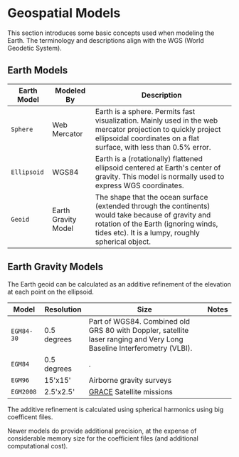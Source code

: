 # Geospatial Models

This section introduces some basic concepts used when modeling the Earth. The terminology and descriptions align with the WGS (World Geodetic System).

## Earth Models

| Earth Model | Modeled By          | Description                                                                                                                                                                                      |
| ----------- | ------------------- | ------------------------------------------------------------------------------------------------------------------------------------------------------------------------------------------------ |
| `Sphere`    | Web Mercator        | Earth is a sphere. Permits fast visualization. Mainly used in the web mercator projection to quickly project ellipsoidal coordinates on a flat surface, with less than 0.5% error.               |
| `Ellipsoid` | WGS84               | Earth is a (rotationally) flattened ellipsoid centered at Earth's center of gravity. This model is normally used to express WGS coordinates.                                                     |
| `Geoid`     | Earth Gravity Model | The shape that the ocean surface (extended through the continents) would take because of gravity and rotation of the Earth (ignoring winds, tides etc). It is a lumpy, roughly spherical object. |

## Earth Gravity Models

The Earth geoid can be calculated as an additive refinement of the elevation at each point on the ellipsoid.

| Model      | Resolution  | Size                                                                                                                   | Notes |
| ---------- | ----------- | ---------------------------------------------------------------------------------------------------------------------- | ----- |
| `EGM84-30` | 0.5 degrees | Part of WGS84. Combined old GRS 80 with Doppler, satellite laser ranging and Very Long Baseline Interferometry (VLBI). |
| `EGM84`    | 0.5 degrees | .                                                                                                                      |
| `EGM96`    | 15'x15'     | Airborne gravity surveys                                                                                               |
| `EGM2008`  | 2.5'x2.5'   | [GRACE](https://en.wikipedia.org/wiki/GRACE_and_GRACE-FO) Satellite missions                                           |

The additive refinement is calculated using spherical harmonics using big coefficent files.

Newer models do provide additional precision, at the expense of considerable memory size for the coefficient files (and additional computational cost).
